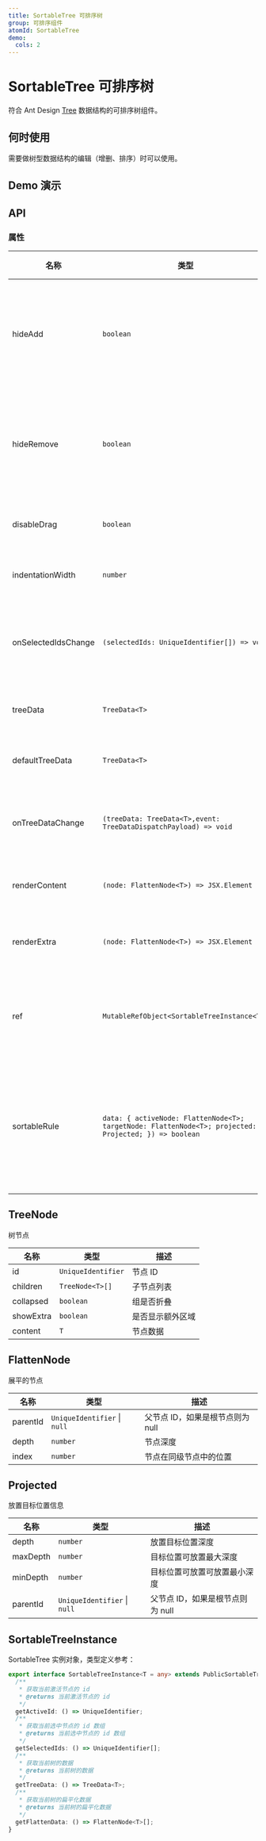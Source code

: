 ```yaml
---
title: SortableTree 可排序树
group: 可排序组件
atomId: SortableTree
demo:
  cols: 2
---
```


# SortableTree 可排序树

符合 Ant Design [Tree](https://ant.design/components/tree) 数据结构的可排序树组件。

## 何时使用

需要做树型数据结构的编辑（增删、排序）时可以使用。

## Demo 演示

###

<code src="./demos/default.tsx" ></code>
<code src="./demos/controlled.tsx" ></code>

<code src="./demos/renderContent.tsx" ></code>
<code src="./demos/disableDrag.tsx" ></code>
<code src="./demos/sortableRule.tsx" ></code>

[//]: # '### 多选方案'
[//]: #
[//]: # '<code src="./demos/_multiSelect.tsx" ></code>'

## API

### 属性

| 名称                | 类型                                                                                                  | 描述                   |
| ------------------- | ----------------------------------------------------------------------------------------------------- | ---------------------- |
| hideAdd             | `boolean`                                                                                             | 隐藏默认的添加按钮     |
| hideRemove          | `boolean`                                                                                             | 隐藏默认的删除按钮     |
| disableDrag         | `boolean`                                                                                             | 禁用拖拽               |
| indentationWidth    | `number`                                                                                              | 缩进宽度               |
| onSelectedIdsChange | `(selectedIds: UniqueIdentifier[]) => void`                                                           | 选中 ID 变更回调       |
| treeData            | `TreeData<T>`                                                                                         | 树的数据               |
| defaultTreeData     | `TreeData<T>`                                                                                         | 默认数据               |
| onTreeDataChange    | `(treeData: TreeData<T>,event: TreeDataDispatchPayload) => void`                                      | 数据变更回调           |
| renderContent       | `(node: FlattenNode<T>) => JSX.Element`                                                               | 渲染内容               |
| renderExtra         | `(node: FlattenNode<T>) => JSX.Element`                                                               | 渲染额外项             |
| ref                 | `MutableRefObject<SortableTreeInstance<T>>`                                                           | 对外部暴露方法         |
| sortableRule        | `data: { activeNode: FlattenNode<T>; targetNode: FlattenNode<T>; projected: Projected; }) => boolean` | 控制拖动排序的规则函数 |

## TreeNode

树节点

| 名称      | 类型               | 描述             |
| --------- | ------------------ | ---------------- |
| id        | `UniqueIdentifier` | 节点 ID          |
| children  | `TreeNode<T>[]`    | 子节点列表       |
| collapsed | `boolean`          | 组是否折叠       |
| showExtra | `boolean`          | 是否显示额外区域 |
| content   | `T`                | 节点数据         |

## FlattenNode

展平的节点

| 名称     | 类型                         | 描述                             |
| -------- | ---------------------------- | -------------------------------- |
| parentId | `UniqueIdentifier` \| `null` | 父节点 ID，如果是根节点则为 null |
| depth    | `number`                     | 节点深度                         |
| index    | `number`                     | 节点在同级节点中的位置           |

## Projected

放置目标位置信息

| 名称     | 类型                         | 描述                             |
| -------- | ---------------------------- | -------------------------------- |
| depth    | `number`                     | 放置目标位置深度                 |
| maxDepth | `number`                     | 目标位置可放置最大深度           |
| minDepth | `number`                     | 目标位置可放置可放置最小深度     |
| parentId | `UniqueIdentifier` \| `null` | 父节点 ID，如果是根节点则为 null |

## SortableTreeInstance

SortableTree 实例对象，类型定义参考：

```typescript
export interface SortableTreeInstance<T = any> extends PublicSortableTreeStore {
  /**
   * 获取当前激活节点的 id
   * @returns 当前激活节点的 id
   */
  getActiveId: () => UniqueIdentifier;
  /**
   * 获取当前选中节点的 id 数组
   * @returns 当前选中节点的 id 数组
   */
  getSelectedIds: () => UniqueIdentifier[];
  /**
   * 获取当前树的数据
   * @returns 当前树的数据
   */
  getTreeData: () => TreeData<T>;
  /**
   * 获取当前树的扁平化数据
   * @returns 当前树的扁平化数据
   */
  getFlattenData: () => FlattenNode<T>[];
}
```
